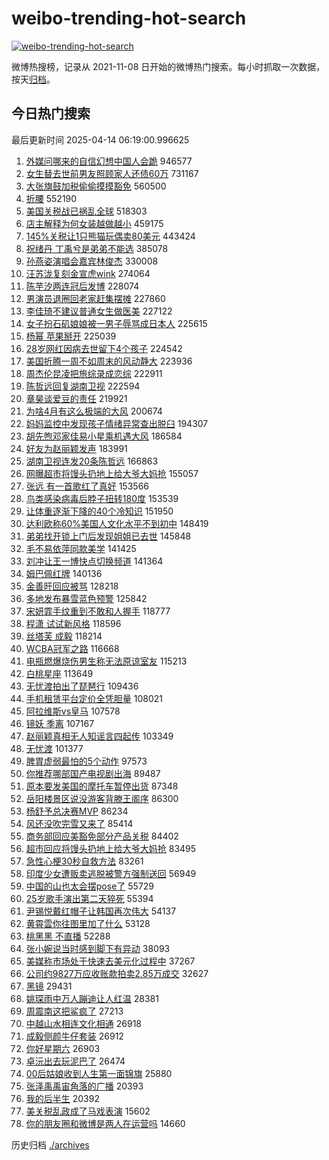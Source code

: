 # weibo-trending-hot-search

[![weibo-trending-hot-search](https://github.com/ameizi/weibo-trending-hot-search/actions/workflows/ci.yml/badge.svg)](https://github.com/ameizi/weibo-trending-hot-search/actions/workflows/ci.yml)

微博热搜榜，记录从 2021-11-08 日开始的微博热门搜索。每小时抓取一次数据，按天[归档](./archives)。

## 今日热门搜索

<!-- BEGIN --> 
最后更新时间 2025-04-14 06:19:00.996625 
1. [外媒问哪来的自信幻想中国人会跪](https://s.weibo.com/weibo?q=%23%E5%A4%96%E5%AA%92%E9%97%AE%E5%93%AA%E6%9D%A5%E7%9A%84%E8%87%AA%E4%BF%A1%E5%B9%BB%E6%83%B3%E4%B8%AD%E5%9B%BD%E4%BA%BA%E4%BC%9A%E8%B7%AA%23&t=31&band_rank=1&Refer=top) 946577
1. [女生替去世前男友照顾家人还债60万](https://s.weibo.com/weibo?q=%23%E5%A5%B3%E7%94%9F%E6%9B%BF%E5%8E%BB%E4%B8%96%E5%89%8D%E7%94%B7%E5%8F%8B%E7%85%A7%E9%A1%BE%E5%AE%B6%E4%BA%BA%E8%BF%98%E5%80%BA60%E4%B8%87%23&t=31&band_rank=2&Refer=top) 731167
1. [大张旗鼓加税偷偷摸摸豁免](https://s.weibo.com/weibo?q=%23%E5%A4%A7%E5%BC%A0%E6%97%97%E9%BC%93%E5%8A%A0%E7%A8%8E%E5%81%B7%E5%81%B7%E6%91%B8%E6%91%B8%E8%B1%81%E5%85%8D%23&t=31&band_rank=3&Refer=top) 560500
1. [折腰](https://s.weibo.com/weibo?q=%E6%8A%98%E8%85%B0&t=31&band_rank=4&Refer=top) 552190
1. [美国关税战已祸乱全球](https://s.weibo.com/weibo?q=%23%E7%BE%8E%E5%9B%BD%E5%85%B3%E7%A8%8E%E6%88%98%E5%B7%B2%E7%A5%B8%E4%B9%B1%E5%85%A8%E7%90%83%23&t=31&band_rank=5&Refer=top) 518303
1. [店主解释为何女装越做越小](https://s.weibo.com/weibo?q=%23%E5%BA%97%E4%B8%BB%E8%A7%A3%E9%87%8A%E4%B8%BA%E4%BD%95%E5%A5%B3%E8%A3%85%E8%B6%8A%E5%81%9A%E8%B6%8A%E5%B0%8F%23&t=31&band_rank=6&Refer=top) 459175
1. [145%关税让1只熊猫玩偶卖80美元](https://s.weibo.com/weibo?q=%23145%25%E5%85%B3%E7%A8%8E%E8%AE%A91%E5%8F%AA%E7%86%8A%E7%8C%AB%E7%8E%A9%E5%81%B6%E5%8D%9680%E7%BE%8E%E5%85%83%23&t=31&band_rank=7&Refer=top) 443424
1. [祝绪丹 丁禹兮是弟弟不能选](https://s.weibo.com/weibo?q=%E7%A5%9D%E7%BB%AA%E4%B8%B9%20%E4%B8%81%E7%A6%B9%E5%85%AE%E6%98%AF%E5%BC%9F%E5%BC%9F%E4%B8%8D%E8%83%BD%E9%80%89&t=31&band_rank=8&Refer=top) 385078
1. [孙燕姿演唱会嘉宾林俊杰](https://s.weibo.com/weibo?q=%23%E5%AD%99%E7%87%95%E5%A7%BF%E6%BC%94%E5%94%B1%E4%BC%9A%E5%98%89%E5%AE%BE%E6%9E%97%E4%BF%8A%E6%9D%B0%23&t=31&band_rank=9&Refer=top) 330008
1. [汪苏泷复刻金宣虎wink](https://s.weibo.com/weibo?q=%23%E6%B1%AA%E8%8B%8F%E6%B3%B7%E5%A4%8D%E5%88%BB%E9%87%91%E5%AE%A3%E8%99%8Ewink%23&t=31&band_rank=23&Refer=top) 274064
1. [陈芋汐两连冠后发博](https://s.weibo.com/weibo?q=%E9%99%88%E8%8A%8B%E6%B1%90%E4%B8%A4%E8%BF%9E%E5%86%A0%E5%90%8E%E5%8F%91%E5%8D%9A&t=31&band_rank=10&Refer=top) 228074
1. [男演员退圈回老家赶集摆摊](https://s.weibo.com/weibo?q=%23%E7%94%B7%E6%BC%94%E5%91%98%E9%80%80%E5%9C%88%E5%9B%9E%E8%80%81%E5%AE%B6%E8%B5%B6%E9%9B%86%E6%91%86%E6%91%8A%23&t=31&band_rank=11&Refer=top) 227860
1. [李佳琦不建议普通女生做医美](https://s.weibo.com/weibo?q=%23%E6%9D%8E%E4%BD%B3%E7%90%A6%E4%B8%8D%E5%BB%BA%E8%AE%AE%E6%99%AE%E9%80%9A%E5%A5%B3%E7%94%9F%E5%81%9A%E5%8C%BB%E7%BE%8E%23&t=31&band_rank=12&Refer=top) 227122
1. [女子扮石矶娘娘被一男子辱骂成日本人](https://s.weibo.com/weibo?q=%23%E5%A5%B3%E5%AD%90%E6%89%AE%E7%9F%B3%E7%9F%B6%E5%A8%98%E5%A8%98%E8%A2%AB%E4%B8%80%E7%94%B7%E5%AD%90%E8%BE%B1%E9%AA%82%E6%88%90%E6%97%A5%E6%9C%AC%E4%BA%BA%23&t=31&band_rank=13&Refer=top) 225615
1. [杨幂 苹果掰开](https://s.weibo.com/weibo?q=%E6%9D%A8%E5%B9%82%20%E8%8B%B9%E6%9E%9C%E6%8E%B0%E5%BC%80&t=31&band_rank=14&Refer=top) 225039
1. [28岁网红因病去世留下4个孩子](https://s.weibo.com/weibo?q=%2328%E5%B2%81%E7%BD%91%E7%BA%A2%E5%9B%A0%E7%97%85%E5%8E%BB%E4%B8%96%E7%95%99%E4%B8%8B4%E4%B8%AA%E5%AD%A9%E5%AD%90%23&t=31&band_rank=15&Refer=top) 224542
1. [美国折腾一周不如周末的风动静大](https://s.weibo.com/weibo?q=%23%E7%BE%8E%E5%9B%BD%E6%8A%98%E8%85%BE%E4%B8%80%E5%91%A8%E4%B8%8D%E5%A6%82%E5%91%A8%E6%9C%AB%E7%9A%84%E9%A3%8E%E5%8A%A8%E9%9D%99%E5%A4%A7%23&t=31&band_rank=16&Refer=top) 223936
1. [周杰伦昆凌把旅综录成恋综](https://s.weibo.com/weibo?q=%E5%91%A8%E6%9D%B0%E4%BC%A6%E6%98%86%E5%87%8C%E6%8A%8A%E6%97%85%E7%BB%BC%E5%BD%95%E6%88%90%E6%81%8B%E7%BB%BC&t=31&band_rank=17&Refer=top) 222911
1. [陈哲远回复湖南卫视](https://s.weibo.com/weibo?q=%23%E9%99%88%E5%93%B2%E8%BF%9C%E5%9B%9E%E5%A4%8D%E6%B9%96%E5%8D%97%E5%8D%AB%E8%A7%86%23&t=31&band_rank=7&Refer=top) 222594
1. [章昊谈爱豆的责任](https://s.weibo.com/weibo?q=%23%E7%AB%A0%E6%98%8A%E8%B0%88%E7%88%B1%E8%B1%86%E7%9A%84%E8%B4%A3%E4%BB%BB%23&t=31&band_rank=18&Refer=top) 219921
1. [为啥4月有这么极端的大风](https://s.weibo.com/weibo?q=%23%E4%B8%BA%E5%95%A54%E6%9C%88%E6%9C%89%E8%BF%99%E4%B9%88%E6%9E%81%E7%AB%AF%E7%9A%84%E5%A4%A7%E9%A3%8E%23&t=31&band_rank=19&Refer=top) 200674
1. [妈妈监控中发现孩子情绪异常查出脱臼](https://s.weibo.com/weibo?q=%23%E5%A6%88%E5%A6%88%E7%9B%91%E6%8E%A7%E4%B8%AD%E5%8F%91%E7%8E%B0%E5%AD%A9%E5%AD%90%E6%83%85%E7%BB%AA%E5%BC%82%E5%B8%B8%E6%9F%A5%E5%87%BA%E8%84%B1%E8%87%BC%23&t=31&band_rank=20&Refer=top) 194307
1. [胡先煦邓家佳易小星乘机遇大风](https://s.weibo.com/weibo?q=%23%E8%83%A1%E5%85%88%E7%85%A6%E9%82%93%E5%AE%B6%E4%BD%B3%E6%98%93%E5%B0%8F%E6%98%9F%E4%B9%98%E6%9C%BA%E9%81%87%E5%A4%A7%E9%A3%8E%23&t=31&band_rank=21&Refer=top) 186584
1. [好友为赵丽颖发声](https://s.weibo.com/weibo?q=%23%E5%A5%BD%E5%8F%8B%E4%B8%BA%E8%B5%B5%E4%B8%BD%E9%A2%96%E5%8F%91%E5%A3%B0%23&t=31&band_rank=22&Refer=top) 183991
1. [湖南卫视连发20条陈哲远](https://s.weibo.com/weibo?q=%23%E6%B9%96%E5%8D%97%E5%8D%AB%E8%A7%86%E8%BF%9E%E5%8F%9120%E6%9D%A1%E9%99%88%E5%93%B2%E8%BF%9C%23&t=31&band_rank=24&Refer=top) 166863
1. [网曝超市将馒头扔地上给大爷大妈抢](https://s.weibo.com/weibo?q=%23%E7%BD%91%E6%9B%9D%E8%B6%85%E5%B8%82%E5%B0%86%E9%A6%92%E5%A4%B4%E6%89%94%E5%9C%B0%E4%B8%8A%E7%BB%99%E5%A4%A7%E7%88%B7%E5%A4%A7%E5%A6%88%E6%8A%A2%23&t=31&band_rank=12&Refer=top) 155057
1. [张远 有一首歌红了真好](https://s.weibo.com/weibo?q=%E5%BC%A0%E8%BF%9C%20%E6%9C%89%E4%B8%80%E9%A6%96%E6%AD%8C%E7%BA%A2%E4%BA%86%E7%9C%9F%E5%A5%BD&t=31&band_rank=25&Refer=top) 153566
1. [鸟类感染病毒后脖子扭转180度](https://s.weibo.com/weibo?q=%23%E9%B8%9F%E7%B1%BB%E6%84%9F%E6%9F%93%E7%97%85%E6%AF%92%E5%90%8E%E8%84%96%E5%AD%90%E6%89%AD%E8%BD%AC180%E5%BA%A6%23&t=31&band_rank=26&Refer=top) 153539
1. [让体重逐渐下降的40个冷知识](https://s.weibo.com/weibo?q=%E8%AE%A9%E4%BD%93%E9%87%8D%E9%80%90%E6%B8%90%E4%B8%8B%E9%99%8D%E7%9A%8440%E4%B8%AA%E5%86%B7%E7%9F%A5%E8%AF%86&t=31&band_rank=27&Refer=top) 151950
1. [达利欧称60%美国人文化水平不到初中](https://s.weibo.com/weibo?q=%23%E8%BE%BE%E5%88%A9%E6%AC%A7%E7%A7%B060%25%E7%BE%8E%E5%9B%BD%E4%BA%BA%E6%96%87%E5%8C%96%E6%B0%B4%E5%B9%B3%E4%B8%8D%E5%88%B0%E5%88%9D%E4%B8%AD%23&t=31&band_rank=28&Refer=top) 148419
1. [弟弟找开锁上门后发现姐姐已去世](https://s.weibo.com/weibo?q=%23%E5%BC%9F%E5%BC%9F%E6%89%BE%E5%BC%80%E9%94%81%E4%B8%8A%E9%97%A8%E5%90%8E%E5%8F%91%E7%8E%B0%E5%A7%90%E5%A7%90%E5%B7%B2%E5%8E%BB%E4%B8%96%23&t=31&band_rank=29&Refer=top) 145848
1. [毛不易依萍同款美学](https://s.weibo.com/weibo?q=%E6%AF%9B%E4%B8%8D%E6%98%93%E4%BE%9D%E8%90%8D%E5%90%8C%E6%AC%BE%E7%BE%8E%E5%AD%A6&t=31&band_rank=30&Refer=top) 141425
1. [刘冲让王一博快点切换频道](https://s.weibo.com/weibo?q=%23%E5%88%98%E5%86%B2%E8%AE%A9%E7%8E%8B%E4%B8%80%E5%8D%9A%E5%BF%AB%E7%82%B9%E5%88%87%E6%8D%A2%E9%A2%91%E9%81%93%23&t=31&band_rank=31&Refer=top) 141364
1. [姆巴佩红牌](https://s.weibo.com/weibo?q=%E5%A7%86%E5%B7%B4%E4%BD%A9%E7%BA%A2%E7%89%8C&t=31&band_rank=32&Refer=top) 140136
1. [金善旴回应被骂](https://s.weibo.com/weibo?q=%E9%87%91%E5%96%84%E6%97%B4%E5%9B%9E%E5%BA%94%E8%A2%AB%E9%AA%82&t=31&band_rank=19&Refer=top) 128218
1. [多地发布暴雪蓝色预警](https://s.weibo.com/weibo?q=%23%E5%A4%9A%E5%9C%B0%E5%8F%91%E5%B8%83%E6%9A%B4%E9%9B%AA%E8%93%9D%E8%89%B2%E9%A2%84%E8%AD%A6%23&t=31&band_rank=33&Refer=top) 125842
1. [宋妍霏手纹重到不敢和人握手](https://s.weibo.com/weibo?q=%23%E5%AE%8B%E5%A6%8D%E9%9C%8F%E6%89%8B%E7%BA%B9%E9%87%8D%E5%88%B0%E4%B8%8D%E6%95%A2%E5%92%8C%E4%BA%BA%E6%8F%A1%E6%89%8B%23&t=31&band_rank=34&Refer=top) 118777
1. [程潇 试试新风格](https://s.weibo.com/weibo?q=%E7%A8%8B%E6%BD%87%20%E8%AF%95%E8%AF%95%E6%96%B0%E9%A3%8E%E6%A0%BC&t=31&band_rank=35&Refer=top) 118596
1. [丝塔芙 成毅](https://s.weibo.com/weibo?q=%E4%B8%9D%E5%A1%94%E8%8A%99%20%E6%88%90%E6%AF%85&t=31&band_rank=36&Refer=top) 118214
1. [WCBA冠军之路](https://s.weibo.com/weibo?q=%23WCBA%E5%86%A0%E5%86%9B%E4%B9%8B%E8%B7%AF%23&t=31&band_rank=37&Refer=top) 116668
1. [电瓶燃爆烧伤男生称无法原谅室友](https://s.weibo.com/weibo?q=%23%E7%94%B5%E7%93%B6%E7%87%83%E7%88%86%E7%83%A7%E4%BC%A4%E7%94%B7%E7%94%9F%E7%A7%B0%E6%97%A0%E6%B3%95%E5%8E%9F%E8%B0%85%E5%AE%A4%E5%8F%8B%23&t=31&band_rank=38&Refer=top) 115213
1. [白桃星座](https://s.weibo.com/weibo?q=%E7%99%BD%E6%A1%83%E6%98%9F%E5%BA%A7&t=31&band_rank=39&Refer=top) 113649
1. [无忧渡拍出了琵琶行](https://s.weibo.com/weibo?q=%E6%97%A0%E5%BF%A7%E6%B8%A1%E6%8B%8D%E5%87%BA%E4%BA%86%E7%90%B5%E7%90%B6%E8%A1%8C&t=31&band_rank=40&Refer=top) 109436
1. [手机租赁平台定价全凭胆量](https://s.weibo.com/weibo?q=%23%E6%89%8B%E6%9C%BA%E7%A7%9F%E8%B5%81%E5%B9%B3%E5%8F%B0%E5%AE%9A%E4%BB%B7%E5%85%A8%E5%87%AD%E8%83%86%E9%87%8F%23&t=31&band_rank=41&Refer=top) 108021
1. [阿拉维斯vs皇马](https://s.weibo.com/weibo?q=%E9%98%BF%E6%8B%89%E7%BB%B4%E6%96%AFvs%E7%9A%87%E9%A9%AC&t=31&band_rank=42&Refer=top) 107578
1. [镜妖 季离](https://s.weibo.com/weibo?q=%E9%95%9C%E5%A6%96%20%E5%AD%A3%E7%A6%BB&t=31&band_rank=43&Refer=top) 107167
1. [赵丽颖真相无人知谣言四起传](https://s.weibo.com/weibo?q=%23%E8%B5%B5%E4%B8%BD%E9%A2%96%E7%9C%9F%E7%9B%B8%E6%97%A0%E4%BA%BA%E7%9F%A5%E8%B0%A3%E8%A8%80%E5%9B%9B%E8%B5%B7%E4%BC%A0%23&t=31&band_rank=44&Refer=top) 103349
1. [无忧渡](https://s.weibo.com/weibo?q=%E6%97%A0%E5%BF%A7%E6%B8%A1&t=31&band_rank=45&Refer=top) 101377
1. [脾胃虚弱最怕的5个动作](https://s.weibo.com/weibo?q=%E8%84%BE%E8%83%83%E8%99%9A%E5%BC%B1%E6%9C%80%E6%80%95%E7%9A%845%E4%B8%AA%E5%8A%A8%E4%BD%9C&t=31&band_rank=46&Refer=top) 97573
1. [你推荐哪部国产电视剧出海](https://s.weibo.com/weibo?q=%E4%BD%A0%E6%8E%A8%E8%8D%90%E5%93%AA%E9%83%A8%E5%9B%BD%E4%BA%A7%E7%94%B5%E8%A7%86%E5%89%A7%E5%87%BA%E6%B5%B7&t=31&band_rank=27&Refer=top) 89487
1. [原本要发美国的摩托车暂停出货](https://s.weibo.com/weibo?q=%23%E5%8E%9F%E6%9C%AC%E8%A6%81%E5%8F%91%E7%BE%8E%E5%9B%BD%E7%9A%84%E6%91%A9%E6%89%98%E8%BD%A6%E6%9A%82%E5%81%9C%E5%87%BA%E8%B4%A7%23&t=31&band_rank=36&Refer=top) 87348
1. [岳阳楼景区说没游客背滕王阁序](https://s.weibo.com/weibo?q=%23%E5%B2%B3%E9%98%B3%E6%A5%BC%E6%99%AF%E5%8C%BA%E8%AF%B4%E6%B2%A1%E6%B8%B8%E5%AE%A2%E8%83%8C%E6%BB%95%E7%8E%8B%E9%98%81%E5%BA%8F%23&t=31&band_rank=47&Refer=top) 86300
1. [杨舒予总决赛MVP](https://s.weibo.com/weibo?q=%E6%9D%A8%E8%88%92%E4%BA%88%E6%80%BB%E5%86%B3%E8%B5%9BMVP&t=31&band_rank=48&Refer=top) 86234
1. [风还没吹完雪又来了](https://s.weibo.com/weibo?q=%23%E9%A3%8E%E8%BF%98%E6%B2%A1%E5%90%B9%E5%AE%8C%E9%9B%AA%E5%8F%88%E6%9D%A5%E4%BA%86%23&t=31&band_rank=14&Refer=top) 85414
1. [商务部回应美豁免部分产品关税](https://s.weibo.com/weibo?q=%23%E5%95%86%E5%8A%A1%E9%83%A8%E5%9B%9E%E5%BA%94%E7%BE%8E%E8%B1%81%E5%85%8D%E9%83%A8%E5%88%86%E4%BA%A7%E5%93%81%E5%85%B3%E7%A8%8E%23&t=31&band_rank=49&Refer=top) 84402
1. [超市回应将馒头扔地上给大爷大妈抢](https://s.weibo.com/weibo?q=%23%E8%B6%85%E5%B8%82%E5%9B%9E%E5%BA%94%E5%B0%86%E9%A6%92%E5%A4%B4%E6%89%94%E5%9C%B0%E4%B8%8A%E7%BB%99%E5%A4%A7%E7%88%B7%E5%A4%A7%E5%A6%88%E6%8A%A2%23&t=31&band_rank=29&Refer=top) 83495
1. [急性心梗30秒自救方法](https://s.weibo.com/weibo?q=%E6%80%A5%E6%80%A7%E5%BF%83%E6%A2%9730%E7%A7%92%E8%87%AA%E6%95%91%E6%96%B9%E6%B3%95&t=31&band_rank=50&Refer=top) 83261
1. [印度少女遭贩卖逃脱被警方强制送回](https://s.weibo.com/weibo?q=%23%E5%8D%B0%E5%BA%A6%E5%B0%91%E5%A5%B3%E9%81%AD%E8%B4%A9%E5%8D%96%E9%80%83%E8%84%B1%E8%A2%AB%E8%AD%A6%E6%96%B9%E5%BC%BA%E5%88%B6%E9%80%81%E5%9B%9E%23&t=31&band_rank=13&Refer=top) 56949
1. [中国的山也太会摆pose了](https://s.weibo.com/weibo?q=%E4%B8%AD%E5%9B%BD%E7%9A%84%E5%B1%B1%E4%B9%9F%E5%A4%AA%E4%BC%9A%E6%91%86pose%E4%BA%86&t=31&band_rank=40&Refer=top) 55729
1. [25岁歌手演出第二天猝死](https://s.weibo.com/weibo?q=%2325%E5%B2%81%E6%AD%8C%E6%89%8B%E6%BC%94%E5%87%BA%E7%AC%AC%E4%BA%8C%E5%A4%A9%E7%8C%9D%E6%AD%BB%23&t=31&band_rank=30&Refer=top) 55394
1. [尹锡悦戴红帽子让韩国再次伟大](https://s.weibo.com/weibo?q=%23%E5%B0%B9%E9%94%A1%E6%82%A6%E6%88%B4%E7%BA%A2%E5%B8%BD%E5%AD%90%E8%AE%A9%E9%9F%A9%E5%9B%BD%E5%86%8D%E6%AC%A1%E4%BC%9F%E5%A4%A7%23&t=31&band_rank=43&Refer=top) 54137
1. [黄霄雲你往图里加了什么](https://s.weibo.com/weibo?q=%E9%BB%84%E9%9C%84%E9%9B%B2%E4%BD%A0%E5%BE%80%E5%9B%BE%E9%87%8C%E5%8A%A0%E4%BA%86%E4%BB%80%E4%B9%88&t=31&band_rank=44&Refer=top) 53128
1. [桃黑黑 不直播](https://s.weibo.com/weibo?q=%E6%A1%83%E9%BB%91%E9%BB%91%20%E4%B8%8D%E7%9B%B4%E6%92%AD&t=31&band_rank=45&Refer=top) 52288
1. [张小婉说当时感到脚下有异动](https://s.weibo.com/weibo?q=%23%E5%BC%A0%E5%B0%8F%E5%A9%89%E8%AF%B4%E5%BD%93%E6%97%B6%E6%84%9F%E5%88%B0%E8%84%9A%E4%B8%8B%E6%9C%89%E5%BC%82%E5%8A%A8%23&t=31&band_rank=28&Refer=top) 38093
1. [美媒称市场处于快速去美元化过程中](https://s.weibo.com/weibo?q=%23%E7%BE%8E%E5%AA%92%E7%A7%B0%E5%B8%82%E5%9C%BA%E5%A4%84%E4%BA%8E%E5%BF%AB%E9%80%9F%E5%8E%BB%E7%BE%8E%E5%85%83%E5%8C%96%E8%BF%87%E7%A8%8B%E4%B8%AD%23&t=31&band_rank=17&Refer=top) 37267
1. [公司约9827万应收账款拍卖2.85万成交](https://s.weibo.com/weibo?q=%23%E5%85%AC%E5%8F%B8%E7%BA%A69827%E4%B8%87%E5%BA%94%E6%94%B6%E8%B4%A6%E6%AC%BE%E6%8B%8D%E5%8D%962.85%E4%B8%87%E6%88%90%E4%BA%A4%23&t=31&band_rank=40&Refer=top) 32627
1. [黑镜](https://s.weibo.com/weibo?q=%E9%BB%91%E9%95%9C&t=31&band_rank=41&Refer=top) 29431
1. [姚琛雨中万人蹦迪让人红温](https://s.weibo.com/weibo?q=%E5%A7%9A%E7%90%9B%E9%9B%A8%E4%B8%AD%E4%B8%87%E4%BA%BA%E8%B9%A6%E8%BF%AA%E8%AE%A9%E4%BA%BA%E7%BA%A2%E6%B8%A9&t=31&band_rank=43&Refer=top) 28381
1. [周震南这把鲨疯了](https://s.weibo.com/weibo?q=%E5%91%A8%E9%9C%87%E5%8D%97%E8%BF%99%E6%8A%8A%E9%B2%A8%E7%96%AF%E4%BA%86&t=31&band_rank=46&Refer=top) 27213
1. [中越山水相连文化相通](https://s.weibo.com/weibo?q=%23%E4%B8%AD%E8%B6%8A%E5%B1%B1%E6%B0%B4%E7%9B%B8%E8%BF%9E%E6%96%87%E5%8C%96%E7%9B%B8%E9%80%9A%23&t=31&band_rank=45&Refer=top) 26918
1. [成毅侧颜牛仔套装](https://s.weibo.com/weibo?q=%23%E6%88%90%E6%AF%85%E4%BE%A7%E9%A2%9C%E7%89%9B%E4%BB%94%E5%A5%97%E8%A3%85%23&t=31&band_rank=48&Refer=top) 26912
1. [你好星期六](https://s.weibo.com/weibo?q=%E4%BD%A0%E5%A5%BD%E6%98%9F%E6%9C%9F%E5%85%AD&t=31&band_rank=40&Refer=top) 26903
1. [卓沅出去玩泥巴了](https://s.weibo.com/weibo?q=%E5%8D%93%E6%B2%85%E5%87%BA%E5%8E%BB%E7%8E%A9%E6%B3%A5%E5%B7%B4%E4%BA%86&t=31&band_rank=47&Refer=top) 26474
1. [00后姑娘收到人生第一面锦旗](https://s.weibo.com/weibo?q=%2300%E5%90%8E%E5%A7%91%E5%A8%98%E6%94%B6%E5%88%B0%E4%BA%BA%E7%94%9F%E7%AC%AC%E4%B8%80%E9%9D%A2%E9%94%A6%E6%97%97%23&t=31&band_rank=20&Refer=top) 25880
1. [张泽禹禹宙角落的广播](https://s.weibo.com/weibo?q=%E5%BC%A0%E6%B3%BD%E7%A6%B9%E7%A6%B9%E5%AE%99%E8%A7%92%E8%90%BD%E7%9A%84%E5%B9%BF%E6%92%AD&t=31&band_rank=46&Refer=top) 20393
1. [我的后半生](https://s.weibo.com/weibo?q=%E6%88%91%E7%9A%84%E5%90%8E%E5%8D%8A%E7%94%9F&t=31&band_rank=48&Refer=top) 20392
1. [美关税乱政成了马戏表演](https://s.weibo.com/weibo?q=%23%E7%BE%8E%E5%85%B3%E7%A8%8E%E4%B9%B1%E6%94%BF%E6%88%90%E4%BA%86%E9%A9%AC%E6%88%8F%E8%A1%A8%E6%BC%94%23&t=31&band_rank=40&Refer=top) 15602
1. [你的朋友圈和微博是两人在运营吗](https://s.weibo.com/weibo?q=%E4%BD%A0%E7%9A%84%E6%9C%8B%E5%8F%8B%E5%9C%88%E5%92%8C%E5%BE%AE%E5%8D%9A%E6%98%AF%E4%B8%A4%E4%BA%BA%E5%9C%A8%E8%BF%90%E8%90%A5%E5%90%97&t=31&band_rank=46&Refer=top) 14660
<!-- END -->

历史归档 [./archives](./archives)

